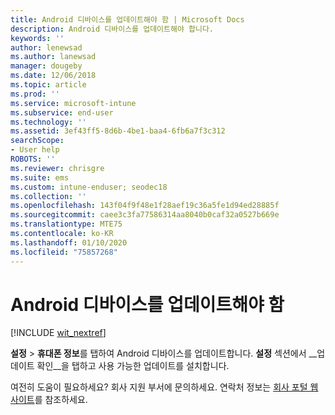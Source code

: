 ```yaml
---
title: Android 디바이스를 업데이트해야 함 | Microsoft Docs
description: Android 디바이스를 업데이트해야 합니다.
keywords: ''
author: lenewsad
ms.author: lanewsad
manager: dougeby
ms.date: 12/06/2018
ms.topic: article
ms.prod: ''
ms.service: microsoft-intune
ms.subservice: end-user
ms.technology: ''
ms.assetid: 3ef43ff5-8d6b-4be1-baa4-6fb6a7f3c312
searchScope:
- User help
ROBOTS: ''
ms.reviewer: chrisgre
ms.suite: ems
ms.custom: intune-enduser; seodec18
ms.collection: ''
ms.openlocfilehash: 143f04f9f48e1f28aef19c36a5fe1d94ed28885f
ms.sourcegitcommit: caee3c3fa77586314aa8040b0caf32a0527b669e
ms.translationtype: MTE75
ms.contentlocale: ko-KR
ms.lasthandoff: 01/10/2020
ms.locfileid: "75857268"
---
```

# <a name="you-need-to-update-your-android-device"></a>Android 디바이스를 업데이트해야 함

[!INCLUDE [wit_nextref](includes/end-user-os-update-guidance.md)]

**설정** > **휴대폰 정보**를 탭하여 Android 디바이스를 업데이트합니다. __설정__ 섹션에서 __업데이트 확인__을 탭하고 사용 가능한 업데이트를 설치합니다.

여전히 도움이 필요하세요? 회사 지원 부서에 문의하세요. 연락처 정보는 [회사 포털 웹 사이트](https://go.microsoft.com/fwlink/?linkid=2010980)를 참조하세요.
